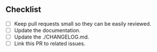 <!--
Thank you for your pull request. Please provide a description above and
review the checklist below.
-->

## Checklist
<!--
Remove items that do not apply. For completed items, change [ ] to [x].
-->

- [ ] Keep pull requests small so they can be easily reviewed.
- [ ] Update the documentation.
- [ ] Update the ./CHANGELOG.md.
- [ ] Link this PR to related issues.

<!--
NOTE: these things are not required to open a PR and can be done afterwards,
while the PR is open.
-->
